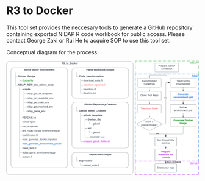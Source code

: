 # R3 to Docker

This tool set provides the neccesary tools to generate a GitHub repository containing exported NIDAP R code workbook for public access. Please contact George Zaki or Rui He to acquire SOP to use this tool set.

Conceptual diagram for the process:

![R3 to Docker Process Illustration](https://raw.githubusercontent.com/FNLCR-DMAP/nidap-export/e8b7f5a135bab9197bc51d8ed5b69b8567a9d3cc/nidap_exporter/R3_to_Docker/R3_to_Docker_Process_Illustration.png)
